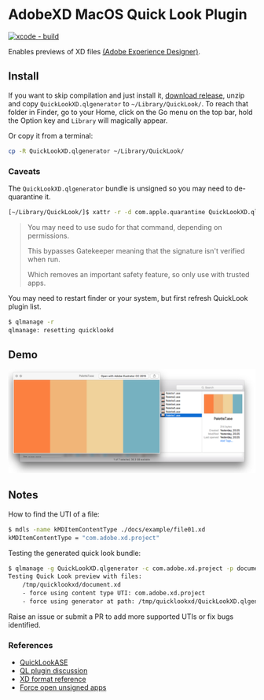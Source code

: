 # AdobeXD MacOS Quick Look Plugin

[![xcode - build](https://github.com/iamogbz/macos-quick-look-plugin-adobe-xd/actions/workflows/xcode.yml/badge.svg?branch=main)](https://github.com/iamogbz/macos-quick-look-plugin-adobe-xd/actions/workflows/xcode.yml)

Enables previews of XD files [(Adobe Experience Designer)][adobe-xd].

## Install

If you want to skip compilation and just install it, [download release][ql-xd-releases], unzip and copy `QuickLookXD.qlgenerator` to `~/Library/QuickLook/`. To reach that folder in Finder, go to your Home, click on the Go menu on the top bar, hold the Option key and `Library` will magically appear.

Or copy it from a terminal:

```sh
cp -R QuickLookXD.qlgenerator ~/Library/QuickLook/
```

### Caveats

The `QuickLookXD.qlgenerator` bundle is unsigned so you may need to de-quarantine it.

```sh
[~/Library/QuickLook/]$ xattr -r -d com.apple.quarantine QuickLookXD.qlgenerator
```

> You may need to use sudo for that command, depending on permissions.
> 
> This bypasses Gatekeeper meaning that the signature isn't verified when run.
> 
> Which removes an important safety feature, so only use with trusted apps.

You may need to restart finder or your system, but first refresh QuickLook plugin list.

```sh
$ qlmanage -r
qlmanage: resetting quicklookd
```

<!--
Alternatively, if you use [Homebrew-Cask](https://github.com/caskroom/homebrew-cask), install with:

```sh
brew cask install quicklookxd
```
-->

## Demo

![Image showing list of XD files with thumbnails and preview](./docs/example/screenshot01.png)

## Notes

How to find the UTI of a file:

```sh
$ mdls -name kMDItemContentType ./docs/example/file01.xd
kMDItemContentType = "com.adobe.xd.project"
```

Testing the generated quick look bundle:

```sh
$ qlmanage -g QuickLookXD.qlgenerator -c com.adobe.xd.project -p document.xd
Testing Quick Look preview with files:
    /tmp/quicklookxd/document.xd
    - force using content type UTI: com.adobe.xd.project
    - force using generator at path: /tmp/quicklookxd/QuickLookXD.qlgenerator
```

Raise an issue or submit a PR to add more supported UTIs or fix bugs identified.

### References

* [QuickLookASE][ql-ase]
* [QL plugin discussion][ql-win-issue]
* [XD format reference][xd-format-reference]
* [Force open unsigned apps][force-open-unsigned-app]

<!-- Links -->

[adobe-xd]: https://www.adobe.com/ca/products/xd.html
[force-open-unsigned-app]: https://apple.stackexchange.com/a/240610/280393
[ql-ase]: https://github.com/rsodre/QuickLookASE
[ql-win-issue]: https://github.com/QL-Win/QuickLook/issues/307#issuecomment-1473989813
[ql-xd-releases]: https://github.com/iamogbz/macos-quick-look-plugin-adobe-xd/releases
[xd-format-reference]: https://docs.fileformat.com/web/xd
